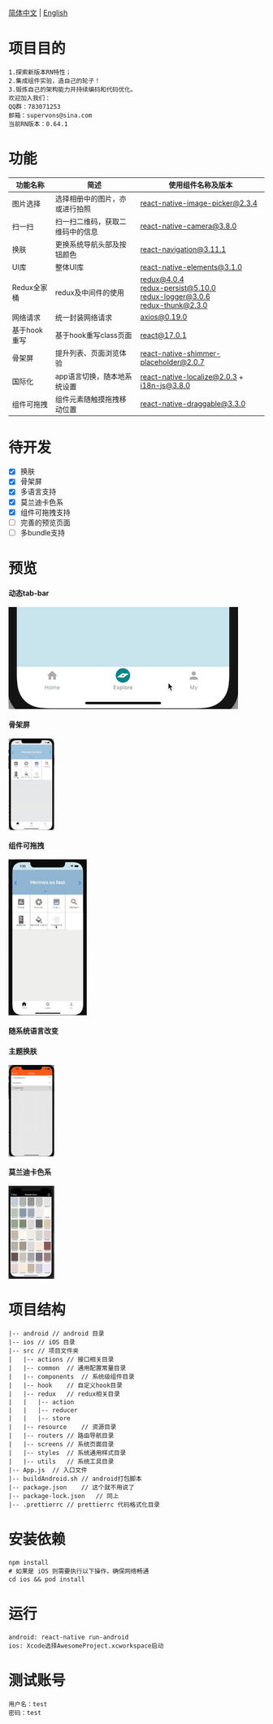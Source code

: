 [简体中文](./README.md) | [English](./README_EN.md)

# 项目目的

    1.探索新版本RN特性；
    2.集成组件实验，造自己的轮子！
    3.锻炼自己的架构能力并持续编码和代码优化。
    欢迎加入我们：
    QQ群：783071253
    邮箱：supervons@sina.com
    当前RN版本：0.64.1

# 功能

| 功能名称     | 简述                             | 使用组件名称及版本                                           |
| ------------ | -------------------------------- | ------------------------------------------------------------ |
| 图片选择     | 选择相册中的图片，亦或进行拍照   | react-native-image-picker@2.3.4                              |
| 扫一扫       | 扫一扫二维码，获取二维码中的信息 | react-native-camera@3.8.0                                    |
| 换肤         | 更换系统导航头部及按钮颜色       | react-navigation@3.11.1                                      |
| UI库         | 整体UI库                         | react-native-elements@3.1.0                                  |
| Redux全家桶  | redux及中间件的使用              | redux@4.0.4<br />redux-persist@5.10.0<br />redux-logger@3.0.6<br />redux-thunk@2.3.0 |
| 网络请求     | 统一封装网络请求                 | axios@0.19.0                                                 |
| 基于hook重写 | 基于hook重写class页面            | react@17.0.1                                                 |
| 骨架屏       | 提升列表、页面浏览体验           | react-native-shimmer-placeholder@2.0.7                       |
| 国际化       | app语言切换，随本地系统设置      | react-native-localize@2.0.3 + i18n-js@3.8.0                  |
| 组件可拖拽   | 组件元素随触摸拖拽移动位置       | react-native-draggable@3.3.0                                 |

# 待开发

- [x] 换肤
- [x] 骨架屏
- [x] 多语言支持
- [x] 莫兰迪卡色系
- [x] 组件可拖拽支持
- [ ] 完善的预览页面
- [ ] 多bundle支持

# 预览
#### 动态tab-bar
<img src="./preview/dynamic-tab.gif" alt="动态tab-bar" align="center"/>

#### 骨架屏
<img src="./preview/skeleton.gif" alt="动态tab-bar" style="zoom:30%;" align="center"/>

#### 组件可拖拽
<img src="./preview/dragger.gif" alt="动态tab-bar" style="zoom:30%;" align="center"/>

#### 随系统语言改变

#### 主题换肤
<img src="./preview/change-theme.gif" alt="动态tab-bar" style="zoom:30%;" align="center"/>

#### 莫兰迪卡色系
<img src="./preview/morandi.png" alt="动态tab-bar" style="zoom:30%;" align="center"/>

# 项目结构

```
|-- android	// android 目录
|-- ios	// iOS 目录
|-- src	// 项目文件夹
|   |-- actions	// 接口相关目录
|   |-- common	// 通用配置常量目录
|   |-- components	// 系统级组件目录
|   |-- hook	// 自定义hook目录
|   |-- redux	// redux相关目录
|   |   |-- action
|   |   |-- reducer
|   |   |-- store
|   |-- resource	// 资源目录
|   |-- routers	// 路由导航目录
|   |-- screens	// 系统页面目录
|   |-- styles	// 系统通用样式目录
|   |-- utils	// 系统工具目录
|-- App.js	// 入口文件
|-- buildAndroid.sh	// android打包脚本
|-- package.json	// 这个就不用说了
|-- package-lock.json	// 同上
|-- .prettierrc	// prettierrc 代码格式化目录
```

# 安装依赖

```shell
npm install
# 如果是 iOS 则需要执行以下操作，确保网络畅通
cd ios && pod install 
```

# 运行

    android: react-native run-android
    ios: Xcode选择AwesomeProject.xcworkspace启动

# 测试账号

    用户名：test
    密码：test
